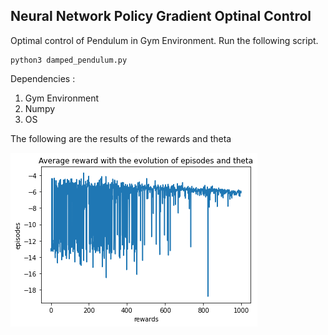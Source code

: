 
## Neural Network Policy Gradient Optinal Control

Optimal control of Pendulum in Gym Environment. Run the following script. 

```
python3 damped_pendulum.py
```

Dependencies : 
1. Gym Environment
2. Numpy
3. OS

The following are the results of the rewards and theta

![](neuralnet.png)

